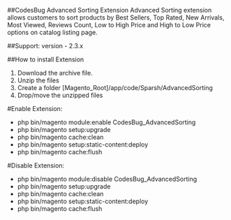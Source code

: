##CodesBug Advanced Sorting Extension
Advanced Sorting extension allows customers to sort products by Best Sellers, Top Rated, New Arrivals, Most Viewed, Reviews Count, Low to High Price and High to Low Price options on catalog listing page.

##Support:
version - 2.3.x

##How to install Extension

1. Download the archive file.
2. Unzip the files
3. Create a folder [Magento_Root]/app/code/Sparsh/AdvancedSorting
4. Drop/move the unzipped files

#Enable Extension:

- php bin/magento module:enable CodesBug_AdvancedSorting
- php bin/magento setup:upgrade
- php bin/magento cache:clean
- php bin/magento setup:static-content:deploy
- php bin/magento cache:flush

#Disable Extension:

- php bin/magento module:disable CodesBug_AdvancedSorting
- php bin/magento setup:upgrade
- php bin/magento cache:clean
- php bin/magento setup:static-content:deploy
- php bin/magento cache:flush
